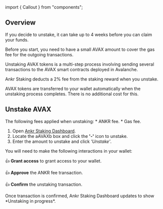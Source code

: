 import { Callout } from "components";

## Overview

If you decide to unstake, it can take up to 4 weeks before you can claim your funds.

<Callout> 
Before you start, you need to have a small AVAX amount to cover the gas fee for the outgoing transactions.

Unstaking AVAX tokens is a multi-step process involving sending several transactions to the AVAX smart contracts deployed in Avalanche.

Ankr Staking deducts a 2% fee from the staking reward when you unstake.

AVAX tokens are transferred to your wallet automatically when the unstaking process completes. There is no additional cost for this.
</Callout>

## Unstake AVAX

<Callout type="warning">
The following fees applied when unstaking:
* ANKR fee.
* Gas fee. 
</Callout>

1. Open [Ankr Staking Dashboard](https://www.ankr.com/staking/dashboard/).
3. Locate the aAVAXb box and click the **'-'** icon to unstake.
4. Enter the amount to unstake and click *'Unstake'*.

You will need to make the following interactions in your wallet:

👍 **Grant access** to grant access to your wallet.

👍 **Approve** the ANKR fee transaction.

👍 **Confirm** the unstaking transaction.

<Callout type="success">
Once transaction is confirmed, Ankr Staking Dashboard updates to show *Unstaking in progress*.
</Callout>
